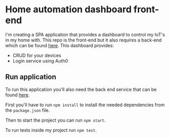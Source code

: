 # Home automation dashboard front-end
I'm creating a SPA application that provides a dashboard to control my IoT's in my home with. This repo is the front-end but it also requires a back-end which can be found [here](https://github.com/Milofow/devices-service). This dashboard provides:

- CRUD for your devices
- Login service using Auth0



## Run application
To run this application you'll also need the back end service that can be found [here](https://github.com/Milofow/devices-service).

First you'll have to run `npm install` to install the needed dependencies from the `package.json` file.

Then to start the project you can run `npm start`.

To run tests inside my project run `npm test`.




